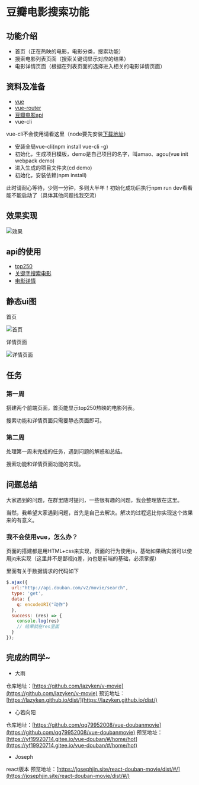 # 豆瓣电影搜索功能

## 功能介绍

* 首页（正在热映的电影，电影分类，搜索功能）
* 搜索电影列表页面（搜索关键词显示对应的结果）
* 电影详情页面（根据在列表页面的选择进入相关的电影详情页面）

## 资料及准备

* [vue](https://cn.vuejs.org/)
* [vue-router](https://router.vuejs.org/zh/)
* [豆瓣电影api](https://developers.douban.com/wiki/?title=movie_v2)
* vue-cli

vue-cli不会使用请看这里（node要先安装[下载地址](http://nodejs.cn/download/)）

* 安装全局vue-cli(npm install vue-cli -g)
* 初始化，生成项目模板，demo是自己项目的名字，叫amao、agou(vue init webpack demo)
* 进入生成的项目文件夹(cd demo)
* 初始化，安装依赖(npm install)

此时请耐心等待，少则一分钟，多则大半年！初始化成功后执行npm run dev看看能不能启动了（具体其他问题找我交流）

## 效果实现

![效果](./image/gif.gif "效果")

## api的使用

* [top250](https://developers.douban.com/wiki/?title=movie_v2#top250)
* [关键字搜索电影](https://developers.douban.com/wiki/?title=movie_v2#search)
* [电影详情](https://developers.douban.com/wiki/?title=movie_v2#subject)

## 静态ui图

首页

![首页](./image/1.png '首页')

详情页面

![详情页面](./image/2.png '详情页面')

## 任务

### 第一周

搭建两个前端页面，首页能显示top250热映的电影列表。

搜索功能和详情页面只需要静态页面即可。

### 第二周

处理第一周未完成的任务，遇到问题的解惑和总结。

搜索功能和详情页面功能的实现。

## 问题总结

大家遇到的问题，在群里随时提问，一些很有趣的问题，我会整理放在这里。

当然，我希望大家遇到问题，首先是自己去解决。解决的过程远比你实现这个效果来的有意义。

### 我不会使用vue，怎么办？

页面的搭建都是用HTML+css来实现，页面的行为使用js，基础如果确实弱可以使用jq来实现（这里并不是鄙视jq差，jq也是前端的基础，必须掌握）

里面有关于数据请求的代码如下

``` js
$.ajax({
  url:"http://api.douban.com/v2/movie/search",
  type: 'get',
  data: {
    q: encodeURI("动作")
  },
  success: (res) => {
    console.log(res)
    // 结果就在res里面
  }
});
```

## 完成的同学~

* 大雨

仓库地址：[https://github.com/lazyken/v-movie](https://github.com/lazyken/v-movie)
预览地址：[https://lazyken.github.io/dist/](https://lazyken.github.io/dist/)

* 心若向阳

仓库地址：[https://github.com/qq79952008/vue-doubanmovie](https://github.com/qq79952008/vue-doubanmovie)
预览地址：[https://yf19920714.gitee.io/vue-douban/#/home/hot](https://yf19920714.gitee.io/vue-douban/#/home/hot)

* Joseph

react版本
预览地址：[https://josephjin.site/react-douban-movie/dist/#/](https://josephjin.site/react-douban-movie/dist/#/)